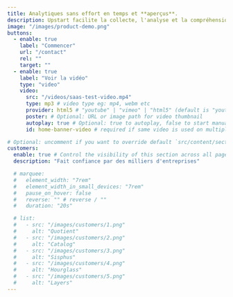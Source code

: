 ```yaml
---
title: Analytiques sans effort en temps et **aperçus**.
description: Upstart facilite la collecte, l'analyse et la compréhension de vos données — pour vous permettre de vous concentrer sur la croissance.
image: "/images/product-demo.png"
buttons:
  - enable: true
    label: "Commencer"
    url: "/contact"
    rel: ""
    target: ""
  - enable: true
    label: "Voir la vidéo"
    type: "video"
    video:
      src: "/videos/saas-test-video.mp4"
      type: mp3 # video type eg: mp4, webm etc
      provider: html5 # "youtube" | "vimeo" | "html5" (default is "youtube")
      poster: # Optional: URL or image path for video thumbnail
      autoplay: true # Optional: true to autoplay, false to start manually (default is false)
      id: home-banner-video # required if same video is used on multiple time on same page

# Optional: uncomment if you want to override default `src/content/sections/english/customers.md` content
customers:
  enable: true # Control the visibility of this section across all pages where it is used
  description: "Fait confiance par des milliers d'entreprises"

  # marquee:
  #   element_width: "7rem"
  #   element_width_in_small_devices: "7rem"
  #   pause_on_hover: false
  #   reverse: "" # reverse / ""
  #   duration: "20s"

  # list:
  #   - src: "/images/customers/1.png"
  #     alt: "Quotient"
  #   - src: "/images/customers/2.png"
  #     alt: "Catalog"
  #   - src: "/images/customers/3.png"
  #     alt: "Sisphus"
  #   - src: "/images/customers/4.png"
  #     alt: "Hourglass"
  #   - src: "/images/customers/5.png"
  #     alt: "Layers"
---
```

